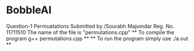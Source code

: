 # BobbleAI
Question-1 Permuatations Submitted by /Sourabh Majumdar Reg. No. 11711510
The name of the file is "permutations.cpp"
** To compile the program g++ permutations.cpp **
** To run the program simply use ./a.out **

